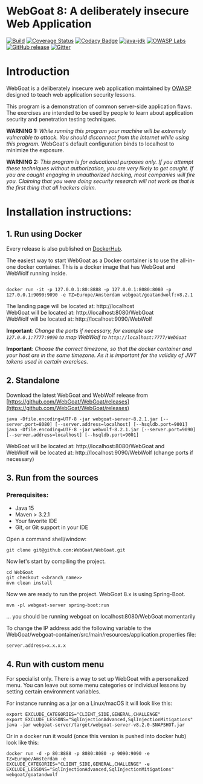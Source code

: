 # WebGoat 8: A deliberately insecure Web Application

[![Build](https://github.com/WebGoat/WebGoat/actions/workflows/build.yml/badge.svg)](https://github.com/WebGoat/WebGoat/actions/workflows/build.yml)
[![Coverage Status](https://coveralls.io/repos/WebGoat/WebGoat/badge.svg?branch=develop&service=github)](https://coveralls.io/github/WebGoat/WebGoat?branch=master)
[![Codacy Badge](https://api.codacy.com/project/badge/b69ee3a86e3b4afcaf993f210fccfb1d)](https://www.codacy.com/app/dm/WebGoat)
[![java-jdk](https://img.shields.io/badge/java%20jdk-15-green.svg)](https://jdk.java.net/)
[![OWASP Labs](https://img.shields.io/badge/owasp-lab%20project-f7b73c.svg)](https://www.owasp.org/index.php/OWASP_Project_Inventory#tab=Labs_Projects)
[![GitHub release](https://img.shields.io/github/release/WebGoat/WebGoat.svg)](https://github.com/WebGoat/WebGoat/releases/latest)
[![Gitter](https://badges.gitter.im/OWASPWebGoat/community.svg)](https://gitter.im/OWASPWebGoat/community?utm_source=badge&utm_medium=badge&utm_campaign=pr-badge)

# Introduction

WebGoat is a deliberately insecure web application maintained by [OWASP](http://www.owasp.org/) designed to teach web
application security lessons.

This program is a demonstration of common server-side application flaws. The
exercises are intended to be used by people to learn about application security and
penetration testing techniques.

**WARNING 1:** *While running this program your machine will be extremely
vulnerable to attack. You should disconnect from the Internet while using
this program.*  WebGoat's default configuration binds to localhost to minimize
the exposure.

**WARNING 2:** *This program is for educational purposes only. If you attempt
these techniques without authorization, you are very likely to get caught. If
you are caught engaging in unauthorized hacking, most companies will fire you.
Claiming that you were doing security research will not work as that is the
first thing that all hackers claim.*

# Installation instructions:

## 1. Run using Docker

Every release is also published on [DockerHub](https://hub.docker.com/r/webgoat/goatandwolf).

The easiest way to start WebGoat as a Docker container is to use the all-in-one docker container. This is a docker image that has WebGoat and WebWolf running inside.

```shell

docker run -it -p 127.0.0.1:80:8888 -p 127.0.0.1:8080:8080 -p 127.0.0.1:9090:9090 -e TZ=Europe/Amsterdam webgoat/goatandwolf:v8.2.1
```

The landing page will be located at: http://localhost  
WebGoat will be located at: http://localhost:8080/WebGoat  
WebWolf will be located at: http://localhost:9090/WebWolf

**Important**: *Change the ports if necessary, for example use `127.0.0.1:7777:9090` to map WebWolf to `http://localhost:7777/WebGoat`*  

**Important**: *Choose the correct timezone, so that the docker container and your host are in the same timezone. As it is important for the validity of JWT tokens used in certain exercises.*


## 2. Standalone

Download the latest WebGoat and WebWolf release from [https://github.com/WebGoat/WebGoat/releases](https://github.com/WebGoat/WebGoat/releases)

```shell
java -Dfile.encoding=UTF-8 -jar webgoat-server-8.2.1.jar [--server.port=8080] [--server.address=localhost] [--hsqldb.port=9001]
java -Dfile.encoding=UTF-8 -jar webwolf-8.2.1.jar [--server.port=9090] [--server.address=localhost] [--hsqldb.port=9001]
```

WebGoat will be located at: http://localhost:8080/WebGoat and   
WebWolf will be located at: http://localhost:9090/WebWolf (change ports if necessary)

## 3. Run from the sources

### Prerequisites:

* Java 15
* Maven > 3.2.1
* Your favorite IDE
* Git, or Git support in your IDE

Open a command shell/window:

```Shell
git clone git@github.com:WebGoat/WebGoat.git
```

Now let's start by compiling the project.

```Shell
cd WebGoat
git checkout <<branch_name>>
mvn clean install
```

Now we are ready to run the project. WebGoat 8.x is using Spring-Boot.

```Shell
mvn -pl webgoat-server spring-boot:run
```
... you should be running webgoat on localhost:8080/WebGoat momentarily


To change the IP address add the following variable to the WebGoat/webgoat-container/src/main/resources/application.properties file:

```
server.address=x.x.x.x
```

## 4. Run with custom menu

For specialist only. There is a way to set up WebGoat with a personalized menu. You can leave out some menu categories or individual lessons by setting certain environment variables.

For instance running as a jar on a Linux/macOS it will look like this:
```Shell
export EXCLUDE_CATEGORIES="CLIENT_SIDE,GENERAL,CHALLENGE"
export EXCLUDE_LESSONS="SqlInjectionAdvanced,SqlInjectionMitigations"
java -jar webgoat-server/target/webgoat-server-v8.2.0-SNAPSHOT.jar
```
Or in a docker run it would (once this version is pushed into docker hub) look like this:
```Shell
docker run -d -p 80:8888 -p 8080:8080 -p 9090:9090 -e TZ=Europe/Amsterdam -e EXCLUDE_CATEGORIES="CLIENT_SIDE,GENERAL,CHALLENGE" -e EXCLUDE_LESSONS="SqlInjectionAdvanced,SqlInjectionMitigations" webgoat/goatandwolf
```
